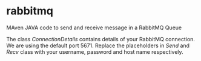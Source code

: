 # rabbitmq
MAven JAVA code to send and receive message in a RabbitMQ Queue

The class *ConnectionDetails* contains details of your RabbitMQ connection. We are using the default port 5671.
Replace the placeholders in *Send* and *Recv* class with your username, password and host name respectively.
